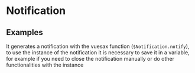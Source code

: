 <script>
import Notifys from '../demo/notification/Basic.vue'
export default {
	components: {
    Notifys,
	},
}
</script>
# Notification


## Examples

It generates a notification with the vuesax function (`$Notification.notify`), to use the instance of the notification it is necessary to save it in a variable, for example if you need to close the notification manually or do other functionalities with the instance

<DemoContainer>
<Notifys />
</DemoContainer>

